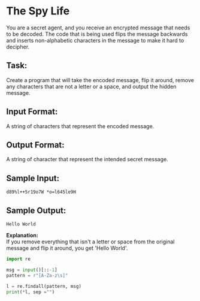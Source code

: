 # The Spy Life
You are a secret agent, and you receive an encrypted message that needs to be decoded. The code that is being used flips the message backwards and inserts non-alphabetic characters in the message to make it hard to decipher.

## Task: 
Create a program that will take the encoded message, flip it around, remove any characters that are not a letter or a space, and output the hidden message.

## Input Format:  
A string of characters that represent the encoded message.

## Output Format: 
A string of character that represent the intended secret message.

## Sample Input: 
```d89%l++5r19o7W *o=l645le9H```

## Sample Output: 
```Hello World```

**Explanation:**<br/> 
If you remove everything that isn't a letter or space from the original message and flip it around, you get 'Hello World'.


```python
import re

msg = input()[::-1]
pattern = r"[A-Za-z\s]"

l = re.findall(pattern, msg)
print(*l, sep ="")
```
